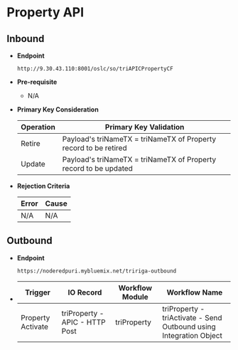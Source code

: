 # Property API


## Inbound

- **Endpoint**
  ```
  http://9.30.43.110:8001/oslc/so/triAPICPropertyCF
  ```

- **Pre-requisite**
  
  - N/A

- **Primary Key Consideration**

  Operation | Primary Key Validation
  ---|---
  Retire | Payload's triNameTX = triNameTX of Property record to be retired
  Update | Payload's triNameTX = triNameTX of Property record to be updated
  
- **Rejection Criteria**

  Error | Cause
  ---|---
  N/A | N/A


## Outbound

- **Endpoint**
  ```
  https://noderedpuri.mybluemix.net/tririga-outbound
  ```
  
- Trigger | IO Record | Workflow Module | Workflow Name 
  ---|---|---|---
  Property Activate | triProperty - APIC - HTTP Post | triProperty | triProperty - triActivate - Send Outbound using Integration Object 
  
